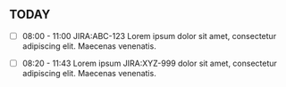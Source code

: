 ## TODAY
- [ ] 08:00 - 11:00 JIRA:ABC-123 Lorem ipsum dolor sit amet, consectetur adipiscing elit. Maecenas venenatis. 
- [ ] 08:20 - 11:43  Lorem ipsum JIRA:XYZ-999 dolor sit amet, consectetur adipiscing elit. Maecenas venenatis. 

